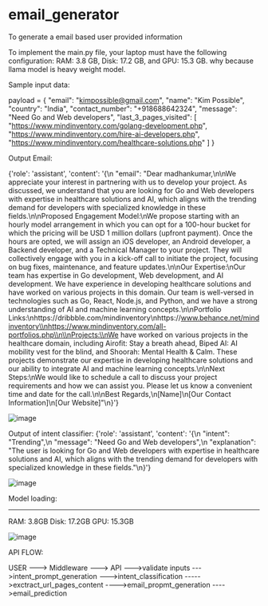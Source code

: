 # email_generator
To generate a email based user provided information

To implement the main.py file, your laptop must have the following configuration: RAM: 3.8 GB, Disk: 17.2 GB, and GPU: 15.3 GB.
why because llama model is heavy weight model.

Sample input data:

payload = {
    "email": "kimpossible@gmail.com",
    "name": "Kim Possible",
    "country": "India",
    "contact_number": "+918688642324",
    "message": "Need Go and Web developers",
    "last_3_pages_visited": [
        "https://www.mindinventory.com/golang-development.php",
        "https://www.mindinventory.com/hire-ai-developers.php",
        "https://www.mindinventory.com/healthcare-solutions.php"
    ]
}

Output Email:

{'role': 'assistant', 'content': '{\n  "email": "Dear madhankumar,\\n\\nWe appreciate your interest in partnering with us to develop your project. As discussed, we understand that you are looking for Go and Web developers with expertise in healthcare solutions and AI, which aligns with the trending demand for developers with specialized knowledge in these fields.\\n\\nProposed Engagement Model:\\nWe propose starting with an hourly model arrangement in which you can opt for a 100-hour bucket for which the pricing will be USD 1 million dollars (upfront payment). Once the hours are opted, we will assign an iOS developer, an Android developer, a Backend developer, and a Technical Manager to your project. They will collectively engage with you in a kick-off call to initiate the project, focusing on bug fixes, maintenance, and feature updates.\\n\\nOur Expertise:\\nOur team has expertise in Go development, Web development, and AI development. We have experience in developing healthcare solutions and have worked on various projects in this domain. Our team is well-versed in technologies such as Go, React, Node.js, and Python, and we have a strong understanding of AI and machine learning concepts.\\n\\nPortfolio Links:\\nhttps://dribbble.com/mindinventory\\nhttps://www.behance.net/mindinventory\\nhttps://www.mindinventory.com/all-portfolios.php\\n\\nProjects:\\nWe have worked on various projects in the healthcare domain, including Airofit: Stay a breath ahead, Biped AI: AI mobility vest for the blind, and Shoorah: Mental Health & Calm. These projects demonstrate our expertise in developing healthcare solutions and our ability to integrate AI and machine learning concepts.\\n\\nNext Steps:\\nWe would like to schedule a call to discuss your project requirements and how we can assist you. Please let us know a convenient time and date for the call.\\n\\nBest Regards,\\n[Name]\\n[Our Contact Information]\\n[Our Website]"\n}'}

![image](https://github.com/user-attachments/assets/84bc36f9-6e8f-411c-9b60-c76b231e318b)

Output of intent classifier:
{'role': 'assistant', 'content': '{\n  "intent": "Trending",\n  "message": "Need Go and Web developers",\n  "explanation": "The user is looking for Go and Web developers with expertise in healthcare solutions and AI, which aligns with the trending demand for developers with specialized knowledge in these fields."\n}'}

![image](https://github.com/user-attachments/assets/8e27aa93-99d4-47fd-b0ab-0ea2ece2f4bd)


Model loading:
_________________________
RAM: 3.8GB
Disk: 17.2GB
GPU: 15.3GB

![image](https://github.com/user-attachments/assets/5b273dd9-d66e-4912-98a1-9eb338f3761f)



API FLOW:

USER  --->  Middleware ---> API --->validate inputs --->intent_prompt_generation --->intent_classification  ----->exctract_url_pages_content  ---->email_propmt_generation    ---->email_prediction
